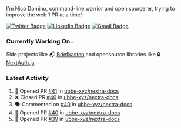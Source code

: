 
I'm Nico Domino, command-line warrior and open sourcerer, trying to improve the web 1 PR at a time!

[![Twitter Badge](https://img.shields.io/badge/-@ndom91-1ca0f1?style=flat-square&labelColor=1ca0f1&logo=twitter&logoColor=white&link=https://twitter.com/ndom91)](https://twitter.com/ndom91) [![Linkedin Badge](https://img.shields.io/badge/-ndom91-blue?style=flat-square&logo=Linkedin&logoColor=white&link=https://www.linkedin.com/in/ndom91/)](https://www.linkedin.com/in/ndom91/) [![Gmail Badge](https://img.shields.io/badge/-yo@ndo.dev-c14438?style=flat-square&logo=mail.ru&logoColor=white&link=mailto:yo@ndo.dev)](mailto:yo@ndo.dev)

### Currently Working On..

Side projects like 📬 [Briefkasten](https://briefkastenhq.com) and opensource libraries like 🔒 [NextAuth.js](https://github.com/nextauthjs/next-auth).

<!--START_SECTION_PROFILE_VIEWS:readme-info-->
<!--END_SECTION_PROFILE_VIEWS:readme-info-->

<!--START_SECTION_DAILY_COMMIT:readme-info-->
<!--END_SECTION_DAILY_COMMIT:readme-info-->

<!--START_SECTION_WEEKLY_COMMIT:readme-info-->
<!--END_SECTION_WEEKLY_COMMIT:readme-info-->

### Latest Activity

<!--START_SECTION:activity-->
1. 💪 Opened PR [#41](https://github.com/ubbe-xyz/nextra-docs/pull/41) in [ubbe-xyz/nextra-docs](https://github.com/ubbe-xyz/nextra-docs)
2. ❌ Closed PR [#40](https://github.com/ubbe-xyz/nextra-docs/pull/40) in [ubbe-xyz/nextra-docs](https://github.com/ubbe-xyz/nextra-docs)
3. 🗣 Commented on [#40](https://github.com/ubbe-xyz/nextra-docs/pull/40#issuecomment-1919085415) in [ubbe-xyz/nextra-docs](https://github.com/ubbe-xyz/nextra-docs)
4. 💪 Opened PR [#40](https://github.com/ubbe-xyz/nextra-docs/pull/40) in [ubbe-xyz/nextra-docs](https://github.com/ubbe-xyz/nextra-docs)
5. 💪 Opened PR [#39](https://github.com/ubbe-xyz/nextra-docs/pull/39) in [ubbe-xyz/nextra-docs](https://github.com/ubbe-xyz/nextra-docs)
<!--END_SECTION:activity-->
